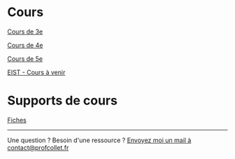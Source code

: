 

# Cours

[Cours de 3e](./3e/liste.md) 

[Cours de 4e](./4e/liste.md) 

[Cours de 5e](./5e/liste.md) 

[EIST - Cours à venir](#) 

# Supports de cours

[Fiches](./Fiches/index.md) 

<!-- # Sujet DNB corrigé

[Sujet 1](/Sujets%20DNB/Sujet%201/DNB.html)
-->
* * * 

Une question ? Besoin d'une ressource ? 
[Envoyez moi un mail à contact@profcollet.fr](mailto:contact@profcollet.fr)